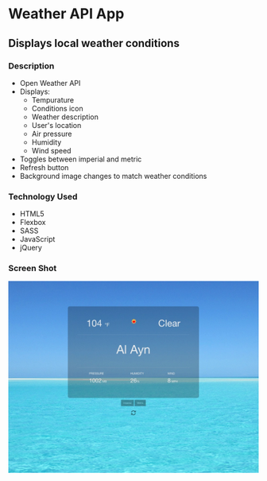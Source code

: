 # Weather API App
## Displays local weather conditions

### Description
* Open Weather API
* Displays:
  * Tempurature
  * Conditions icon
  * Weather description
  * User's location
  * Air pressure
  * Humidity
  * Wind speed
* Toggles between imperial and metric
* Refresh button
* Background image changes to match weather conditions

### Technology Used
* HTML5
* Flexbox
* SASS
* JavaScript
* jQuery

### Screen Shot
![alt text](https://github.com/MichaelKeithM/images/blob/master/weather.jpg)
